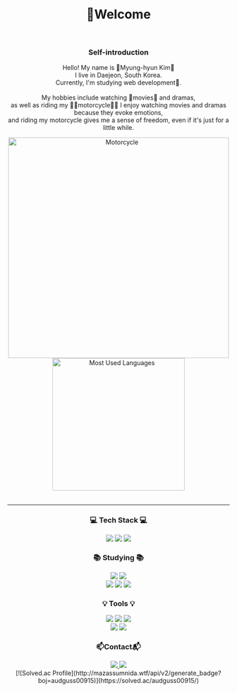 <div align="center">
<h1>🙋Welcome</h1> 
<br>
<h3><p>Self-introduction</p></h3>
<p>

Hello! My name is 🌟Myung-hyun Kim🌟<br>
I live in Daejeon, South Korea.<br>
Currently, I'm studying web development👾.<br>
<br>
My hobbies include watching 🍿movies🍿 and dramas,<br> 
as well as riding my 🛵💨motorcycle🛵💨 I enjoy watching movies and dramas because they evoke emotions, <br>
and riding my motorcycle gives me a sense of freedom, even if it's just for a little while.

</p>



<table>
      <!-- Left: Top Languages Graph -->
      <img src="https://github.com/user-attachments/assets/27152309-138a-436d-a697-5d30bd70b925" alt="Motorcycle" style="width: 500px;">
      <!-- Right: Motorcycle Image -->
      <img src="https://github-readme-stats.vercel.app/api/top-langs/?username=Kimmyeonghyeon0&layout=compact" alt="Most Used Languages" style="width: 300px;">
</table>



<hr>
<h3 align="center"> 💻 Tech Stack 💻 </h3>
<img src="https://img.shields.io/badge/Python-3776AB?style=for-the-badge&logo=python&logoColor=white"/>
<img src="https://img.shields.io/badge/CSS3-1572B6?style=for-the-badge&logo=css3&logoColor=white">
<img src="https://img.shields.io/badge/HTML5-E34F26?style=for-the-badge&logo=html5&logoColor=white">

<h3 align="center"> 📚 Studying 📚 </h3>
<img src="https://img.shields.io/badge/AWS-%23FF9900.svg?style=for-the-badge&logo=amazon-aws&logoColor=white">
<img src="https://img.shields.io/badge/django-092E20?style=for-the-badge&logo=django&logoColor=white">
<br>
<img src="https://img.shields.io/badge/FastAPI-005571?style=for-the-badge&logo=fastapi">
<img src="https://img.shields.io/badge/flask-%23000.svg?style=for-the-badge&logo=flask&logoColor=white">
<img src="https://img.shields.io/badge/Linux-FCC624?style=for-the-badge&logo=linux&logoColor=black">


<h3 align="center">💡 Tools 💡</h3>
<img src="https://img.shields.io/badge/Visual_Studio-5C2D91?style=for-the-badge&logo=visual%20studio&logoColor=white">
<img src="https://img.shields.io/badge/Colab-F9AB00?style=for-the-badge&logo=googlecolab&color=525252">
<img src="https://img.shields.io/badge/github-181717?style=for-the-badge&logo=github&logoColor=white">
<br>
<img src="https://img.shields.io/badge/git-F05032?style=for-the-badge&logo=git&logoColor=white">
<img src="https://img.shields.io/badge/Notion-000000?style=for-the-badge&logo=notion&logoColor=white">


<h3 align="center">📫Contact📬</h3>

<a href="mailto:(audguss00915@gmail.com)" target="_blank">
<img src="https://img.shields.io/badge/Gmail-D14836?style=for-the-badge&logo=gmail&logoColor=white"/>
</a>

<a href="(https://discord.com/channels/352307310774976513)" target="_blank">
<img src="https://img.shields.io/badge/Discord-7289DA?style=for-the-badge&logo=discord&logoColor=white"/>
</a>

<br>
[![Solved.ac Profile](http://mazassumnida.wtf/api/v2/generate_badge?boj=audguss00915)](https://solved.ac/audguss00915/)


</div>
<!--
**Kimmyeonghyeon0/Kimmyeonghyeon0** is a ✨ _special_ ✨ repository because its `README.md` (this file) appears on your GitHub profile.

Here are some ideas to get you started:

- 🔭 I’m currently working on ...
- 🌱 I’m currently learning ...
- 👯 I’m looking to collaborate on ...
- 🤔 I’m looking for help with ...W
- 💬 Ask me about ...
- 📫 How to reach me: ...
- 😄 Pronouns: ...
- ⚡ Fun fact: ...
-->
